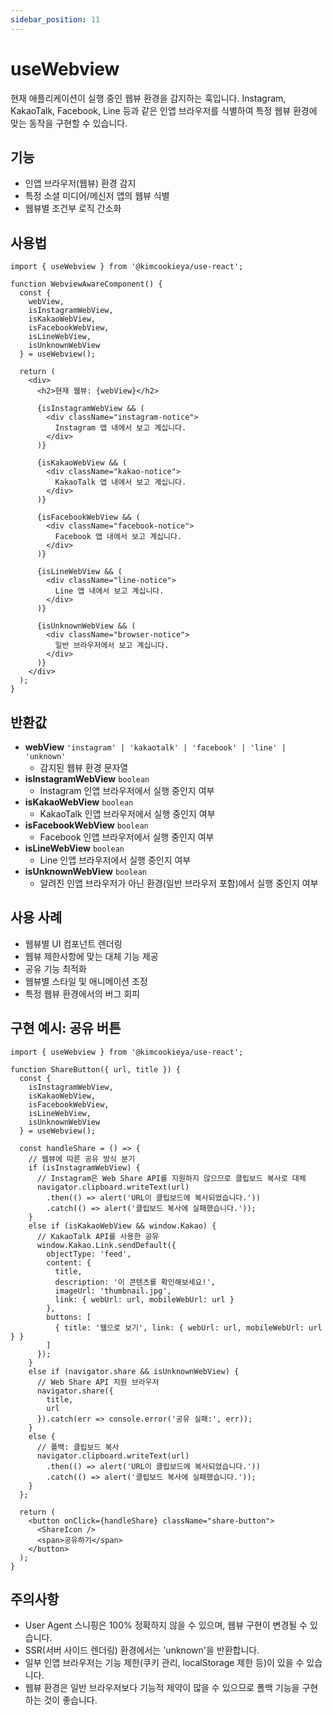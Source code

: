 ```yaml
---
sidebar_position: 11
---
```


# useWebview

현재 애플리케이션이 실행 중인 웹뷰 환경을 감지하는 훅입니다. Instagram, KakaoTalk, Facebook, Line 등과 같은 인앱 브라우저를 식별하여 특정 웹뷰 환경에 맞는 동작을 구현할 수 있습니다.

## 기능

- 인앱 브라우저(웹뷰) 환경 감지
- 특정 소셜 미디어/메신저 앱의 웹뷰 식별
- 웹뷰별 조건부 로직 간소화

## 사용법

```tsx
import { useWebview } from '@kimcookieya/use-react';

function WebviewAwareComponent() {
  const { 
    webView, 
    isInstagramWebView, 
    isKakaoWebView, 
    isFacebookWebView,
    isLineWebView,
    isUnknownWebView
  } = useWebview();
  
  return (
    <div>
      <h2>현재 웹뷰: {webView}</h2>
      
      {isInstagramWebView && (
        <div className="instagram-notice">
          Instagram 앱 내에서 보고 계십니다.
        </div>
      )}
      
      {isKakaoWebView && (
        <div className="kakao-notice">
          KakaoTalk 앱 내에서 보고 계십니다.
        </div>
      )}
      
      {isFacebookWebView && (
        <div className="facebook-notice">
          Facebook 앱 내에서 보고 계십니다.
        </div>
      )}
      
      {isLineWebView && (
        <div className="line-notice">
          Line 앱 내에서 보고 계십니다.
        </div>
      )}
      
      {isUnknownWebView && (
        <div className="browser-notice">
          일반 브라우저에서 보고 계십니다.
        </div>
      )}
    </div>
  );
}
```

## 반환값

- **webView** `'instagram' | 'kakaotalk' | 'facebook' | 'line' | 'unknown'`
  - 감지된 웹뷰 환경 문자열
- **isInstagramWebView** `boolean`
  - Instagram 인앱 브라우저에서 실행 중인지 여부
- **isKakaoWebView** `boolean`
  - KakaoTalk 인앱 브라우저에서 실행 중인지 여부
- **isFacebookWebView** `boolean`
  - Facebook 인앱 브라우저에서 실행 중인지 여부
- **isLineWebView** `boolean`
  - Line 인앱 브라우저에서 실행 중인지 여부
- **isUnknownWebView** `boolean`
  - 알려진 인앱 브라우저가 아닌 환경(일반 브라우저 포함)에서 실행 중인지 여부

## 사용 사례

- 웹뷰별 UI 컴포넌트 렌더링
- 웹뷰 제한사항에 맞는 대체 기능 제공
- 공유 기능 최적화
- 웹뷰별 스타일 및 애니메이션 조정
- 특정 웹뷰 환경에서의 버그 회피

## 구현 예시: 공유 버튼

```tsx
import { useWebview } from '@kimcookieya/use-react';

function ShareButton({ url, title }) {
  const { 
    isInstagramWebView, 
    isKakaoWebView, 
    isFacebookWebView,
    isLineWebView,
    isUnknownWebView
  } = useWebview();
  
  const handleShare = () => {
    // 웹뷰에 따른 공유 방식 분기
    if (isInstagramWebView) {
      // Instagram은 Web Share API를 지원하지 않으므로 클립보드 복사로 대체
      navigator.clipboard.writeText(url)
        .then(() => alert('URL이 클립보드에 복사되었습니다.'))
        .catch(() => alert('클립보드 복사에 실패했습니다.'));
    } 
    else if (isKakaoWebView && window.Kakao) {
      // KakaoTalk API를 사용한 공유
      window.Kakao.Link.sendDefault({
        objectType: 'feed',
        content: {
          title,
          description: '이 콘텐츠를 확인해보세요!',
          imageUrl: 'thumbnail.jpg',
          link: { webUrl: url, mobileWebUrl: url }
        },
        buttons: [
          { title: '웹으로 보기', link: { webUrl: url, mobileWebUrl: url } }
        ]
      });
    }
    else if (navigator.share && isUnknownWebView) {
      // Web Share API 지원 브라우저
      navigator.share({
        title,
        url
      }).catch(err => console.error('공유 실패:', err));
    }
    else {
      // 폴백: 클립보드 복사
      navigator.clipboard.writeText(url)
        .then(() => alert('URL이 클립보드에 복사되었습니다.'))
        .catch(() => alert('클립보드 복사에 실패했습니다.'));
    }
  };
  
  return (
    <button onClick={handleShare} className="share-button">
      <ShareIcon />
      <span>공유하기</span>
    </button>
  );
}
```

## 주의사항

- User Agent 스니핑은 100% 정확하지 않을 수 있으며, 웹뷰 구현이 변경될 수 있습니다.
- SSR(서버 사이드 렌더링) 환경에서는 'unknown'을 반환합니다.
- 일부 인앱 브라우저는 기능 제한(쿠키 관리, localStorage 제한 등)이 있을 수 있습니다.
- 웹뷰 환경은 일반 브라우저보다 기능적 제약이 많을 수 있으므로 폴백 기능을 구현하는 것이 좋습니다.
